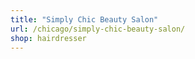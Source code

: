 ```yaml
---
title: "Simply Chic Beauty Salon"
url: /chicago/simply-chic-beauty-salon/
shop: hairdresser
---
```

